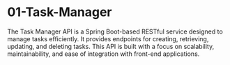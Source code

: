 # 01-Task-Manager
The Task Manager API is a Spring Boot-based RESTful service designed to manage tasks efficiently. It provides endpoints for creating, retrieving, updating, and deleting tasks. This API is built with a focus on scalability, maintainability, and ease of integration with front-end applications.
